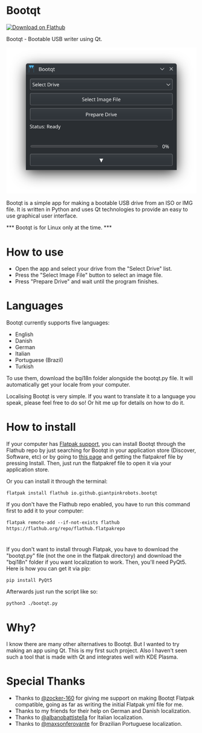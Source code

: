 # Bootqt

<a href='https://flathub.org/apps/details/io.github.giantpinkrobots.bootqt'><img width='240' alt='Download on Flathub' src='https://flathub.org/assets/badges/flathub-badge-en.png'/></a>

Bootqt - Bootable USB writer using Qt.

![Bootqt](/screenshots/Screenshot-Bootqt-1.png?raw=true "Bootqt")

Bootqt is a simple app for making a bootable USB drive from an ISO or IMG file. It is written in Python and uses Qt technologies to provide an easy to use graphical user interface.

*** Bootqt is for Linux only at the time. ***

# How to use

- Open the app and select your drive from the "Select Drive" list.
- Press the "Select Image File" button to select an image file.
- Press "Prepare Drive" and wait until the program finishes.

# Languages

Bootqt currently supports five languages:
- English
- Danish
- German
- Italian
- Portuguese (Brazil)
- Turkish

To use them, download the bqi18n folder alongside the bootqt.py file. It will automatically get your locale from your computer.

Localising Bootqt is very simple. If you want to translate it to a language you speak, please feel free to do so! Or hit me up for details on how to do it.

# How to install

If your computer has [Flatpak support](https://flatpak.org/setup/), you can install Bootqt through the Flathub repo by just searching for Bootqt in your application store (Discover, Software, etc) or by going to [this page](https://flathub.org/apps/details/io.github.giantpinkrobots.bootqt) and getting the flatpakref file by pressing Install. Then, just run the flatpakref file to open it via your application store.

Or you can install it through the terminal:
```
flatpak install flathub io.github.giantpinkrobots.bootqt
```
If you don't have the Flathub repo enabled, you have to run this command first to add it to your computer:
```
flatpak remote-add --if-not-exists flathub https://flathub.org/repo/flathub.flatpakrepo
```
#
If you don't want to install through Flatpak, you have to download the "bootqt.py" file (not the one in the flatpak directory) and download the "bqi18n" folder if you want localization to work. Then, you'll need PyQt5. Here is how you can get it via pip:
```
pip install PyQt5
```
Afterwards just run the script like so:
```
python3 ./bootqt.py
```

# Why?

I know there are many other alternatives to Bootqt. But I wanted to try making an app using Qt. This is my first such project. Also I haven't seen such a tool that is made with Qt and integrates well with KDE Plasma.

# Special Thanks

- Thanks to [@zocker-160](https://github.com/zocker-160) for giving me support on making Bootqt Flatpak compatible, going as far as writing the initial Flatpak yml file for me.
- Thanks to my friends for their help on German and Danish localization.
- Thanks to [@albanobattistella](https://github.com/albanobattistella) for Italian localization.
- Thanks to [@maxsonferovante](https://github.com/maxsonferovante) for Brazilian Portuguese localization.
